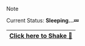 > [!NOTE]
> Current Status:  **Sleeping...💤**

<div align="right">
  
[Click here to Shake 👋](https://youtu.be/xvFZjo5PgG0?si=I3wVJE5gi-aMvPk0/ "Click to Shake") |
:---:|
</div>




